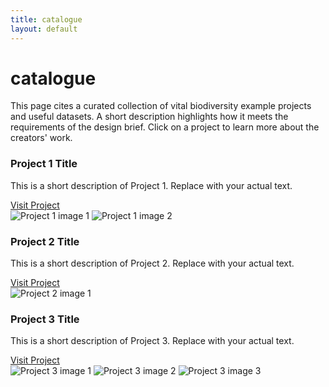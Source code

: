 ```yaml
---
title: catalogue
layout: default
---
```


# catalogue

<p>This page cites a curated collection of vital biodiversity example projects and useful datasets. A short description highlights how it meets the requirements of the design brief. Click on a project to learn more about the creators' work.</p>

<div class="catalogue-grid">

  <!-- Project Card 1 -->
  <div class="catalogue-card">
    <div class="catalogue-content">
      <h3>Project 1 Title</h3>
      <p>This is a short description of Project 1. Replace with your actual text.</p>
      <a href="https://example.com" target="_blank" class="catalogue-link">Visit Project</a>
    </div>
        <div class="catalogue-images">
      <img src="/assets/catalogue/project1-1.jpg" alt="Project 1 image 1">
      <img src="/assets/catalogue/project1-2.jpg" alt="Project 1 image 2">
    </div>
  </div>

  <!-- Project Card 2 -->
  <div class="catalogue-card">
    <div class="catalogue-content">
      <h3>Project 2 Title</h3>
      <p>This is a short description of Project 2. Replace with your actual text.</p>
      <a href="https://example.com" target="_blank" class="catalogue-link">Visit Project</a>
    </div>
    <div class="catalogue-images">
      <img src="/assets/catalogue/project2-1.jpg" alt="Project 2 image 1">
    </div>
  </div>

  <!-- Project Card 3 -->
  <div class="catalogue-card">
    <div class="catalogue-content">
      <h3>Project 3 Title</h3>
      <p>This is a short description of Project 3. Replace with your actual text.</p>
      <a href="https://example.com" target="_blank" class="catalogue-link">Visit Project</a>
    </div>
    <div class="catalogue-images">
      <img src="/assets/catalogue/project3-1.jpg" alt="Project 3 image 1">
      <img src="/assets/catalogue/project3-2.jpg" alt="Project 3 image 2">
      <img src="/assets/catalogue/project3-3.jpg" alt="Project 3 image 3">
    </div>
  </div>

  <!-- Repeat up to 10 projects -->
</div>

